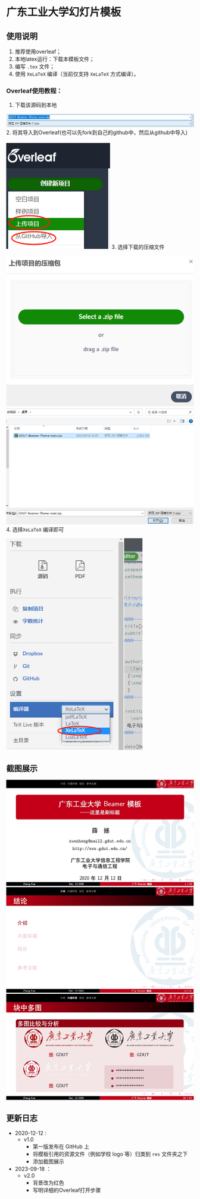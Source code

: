# 广东工业大学幻灯片模板
## 使用说明
1. 推荐使用overleaf；
2. 本地latex运行：下载本模板文件；
3. 编写 ```.tex``` 文件；
4. 使用 ```XeLaTeX``` 编译（当前仅支持 ```XeLaTeX``` 方式编译）。

### Overleaf使用教程：
1. 下载该源码到本地

![Alt text](image-1.png)
2. 将其导入到Overleaf(也可以先fork到自己的github中，然后从github中导入)

![Alt text](image.png)
3. 选择下载的压缩文件

![Alt text](image-2.png)
![Alt text](image-3.png)
4. 选择```XeLaTeX``` 编译即可

![Alt text](image-4.png)

## 截图展示
![](figures/page_01.jpg)
![](figures/page_03.jpg)
![](figures/page_10.jpg)


## 更新日志
* 2020-12-12 :
  * v1.0 
    * 第一版发布在 GitHub 上
    * 将模板引用的资源文件（例如学校 logo 等）归类到 ```res``` 文件夹之下
    * 添加截图展示
* 2023-09-18 ：
  * v2.0
    * 背景改为红色 
    * 写明详细的Overleaf打开步骤 